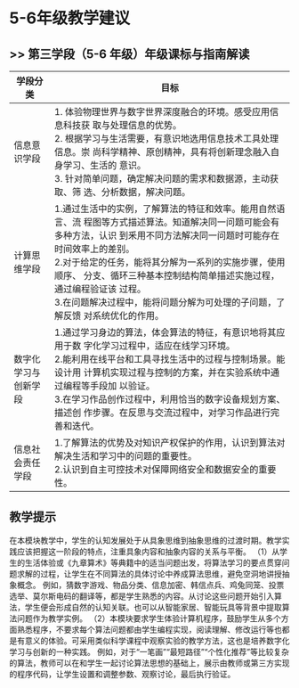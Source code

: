 # 5-6年级教学建议

## >> 第三学段（5-6 年级）年级课标与指南解读

| 学段分类	| 目标 |
|---|---|
| 信息意识学段 | 1. 体验物理世界与数字世界深度融合的环境。感受应用信息科技获 取与处理信息的优势。<br/>  2. 根据学习与生活需要，有意识地选用信息技术工具处理信息。崇 尚科学精神、原创精神，具有将创新理念融入自身学习、生活的 意识。<br/> 3. 针对简单问题，确定解决问题的需求和数据源，主动获取、筛 选、分析数据，解决问题。
| 计算思维学段  |1.通过生活中的实例，了解算法的特征和效率。能用自然语言、流 程图等方式描述算法。知道解决同一问题可能会有多种方法，认识 到釆用不同方法解决同一问题时可能存在时间效率上的差别。<br/>  2.对于给定的任务，能将其分解为一系列的实施步骤，使用顺序、 分支、循环三种基本控制结构简单描述实施过程，通过编程验证该 过程。<br/>  3.在问题解决过程中，能将问题分解为可处理的子问题，了解反馈 对系统优化的作用。 |
| 数字化学习与创新学段  |1.通过学习身边的算法，体会算法的特征，有意识地将其应用于数 字化学习过程中，适应在线学习环境。<br/>  2.能利用在线平台和工具寻找生活中的过程与控制场景。能设计用 计算机实现过程与控制的方案，并在实验系统中通过编程等手段加 以验证。<br/> 3.在学习作品创作过程中，利用恰当的数字设备规划方案、描述创 作步骤。在反思与交流过程中，对学习作品进行完善和迭代。|
| 信息社会责任学段  | 1.了解算法的优势及对知识产权保护的作用，认识到算法对解决生活和学习中的问题的重要性。<br/>2.认识到自主可控技术对保障网络安全和数据安全的重要性。|
 

## 教学提示
在本模块教学中，学生的认知发展处于从具象思维到抽象思维的过渡时期。教学实践应该把握这一阶段的特点，注重具象内容和抽象内容的关系与平衡。
（1）从学生的生活体验或《九章算术》等典籍中的适当问题出发，将算法学习的要点贯穿问题求解的过程，让学生在不同算法的具体讨论中养成算法思维，避免空洞地讲授抽象概念。
例如，猜数字游戏、物品分类、信息加密、韩信点兵、鸡兔同笼、投票选举、莫尔斯电码的翻译等，都是学生熟悉的内容。从讨论这些问题开始引入算法，学生便会形成自然的认知关联。也可以从智能家居、智能玩具等背景中提取算法问题作为教学实例。
（2）本模块要求学生体验计算机程序，鼓励学生从多个方面熟悉程序，不要求每个算法问题都由学生编程实现，阅读理解、修改运行等也都是有意义的体验。可采用类似科学课程中观察实验的教学方法，这也是培养数字化学习与创新的一种实践。
例如，对于“一笔画”“最短路径”“个性化推荐”等比较复杂的算法，教师可以在和学生一起讨论算法思想的基础上，展示由教师或第三方实现的程序代码，让学生设置和调整参数、观察讨论，最后执行验证。